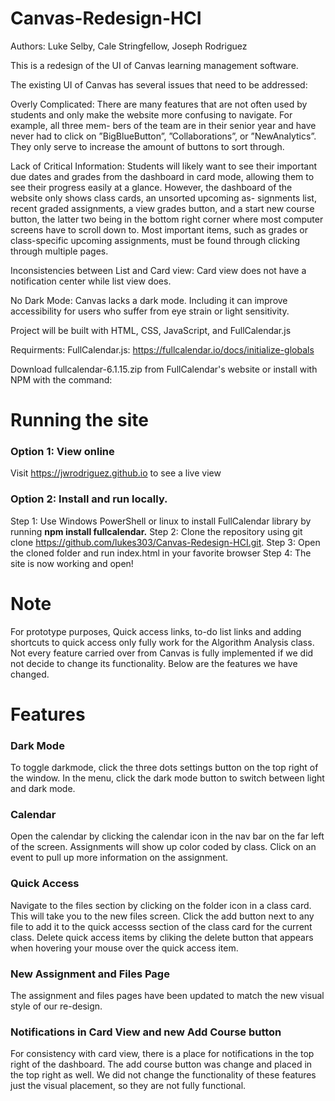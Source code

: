 # Canvas-Redesign-HCI

Authors: Luke Selby, Cale Stringfellow, Joseph Rodriguez

This is a redesign of the UI of Canvas learning management software.

The existing UI of Canvas has several issues that need to
be addressed:

Overly Complicated: There are many features that are
not often used by students and only make the website
more confusing to navigate. For example, all three mem-
bers of the team are in their senior year and have never
had to click on ”BigBlueButton”, ”Collaborations”, or
”NewAnalytics”. They only serve to increase the amount
of buttons to sort through.

Lack of Critical Information: Students will likely want
to see their important due dates and grades from the
dashboard in card mode, allowing them to see their
progress easily at a glance. However, the dashboard of the
website only shows class cards, an unsorted upcoming as-
signments list, recent graded assignments, a view grades
button, and a start new course button, the latter two being
in the bottom right corner where most computer screens
have to scroll down to. Most important items, such as
grades or class-specific upcoming assignments, must be
found through clicking through multiple pages.

Inconsistencies between List and Card view: Card view
does not have a notification center while list view does.

No Dark Mode: Canvas lacks a dark mode. Including it
can improve accessibility for users who suffer from eye
strain or light sensitivity.

Project will be built with HTML, CSS, JavaScript, and FullCalendar.js

Requirments:
FullCalendar.js: https://fullcalendar.io/docs/initialize-globals

Download fullcalendar-6.1.15.zip from FullCalendar's website or install with NPM with the command:

# Running the site
### Option 1: View online
Visit https://jwrodriguez.github.io to see a live view
### Option 2: Install and run locally.
Step 1: Use Windows PowerShell or linux to install FullCalendar library by running **npm install fullcalendar.**
Step 2: Clone the repository using git clone https://github.com/lukes303/Canvas-Redesign-HCI.git.
Step 3: Open the cloned folder and run index.html in your favorite browser
Step 4: The site is now working and open!

# Note
For prototype purposes, Quick access links, to-do list links and adding shortcuts to quick access only fully work for the Algorithm Analysis class. Not every feature carried over from Canvas is fully implemented if we did not decide to change its functionality. Below are the features we have changed.

# Features

### Dark Mode
To toggle darkmode, click the three dots settings button on the top right of the window. In the menu, click the dark mode button to switch between light and dark mode.

### Calendar
Open the calendar by clicking the calendar icon in the nav bar on the far left of the screen. Assignments will show up color coded by class. Click on an event to pull up more information on the assignment.

### Quick Access
Navigate to the files section by clicking on the folder icon in a class card. This will take you to the new files screen. Click the add button next to any file to add it to the quick accesss section of the class card for the current class. Delete quick access items by cliking the delete button that appears when hovering your mouse over the quick access item.

### New Assignment and Files Page
The assignment and files pages have been updated to match the new visual style of our re-design.

### Notifications in Card View and new Add Course button
For consistency with card view, there is a place for notifications in the top right of the dashboard. The add course button was change and placed in the top right as well. We did not change the functionality of these features just the visual placement, so they are not fully functional.


